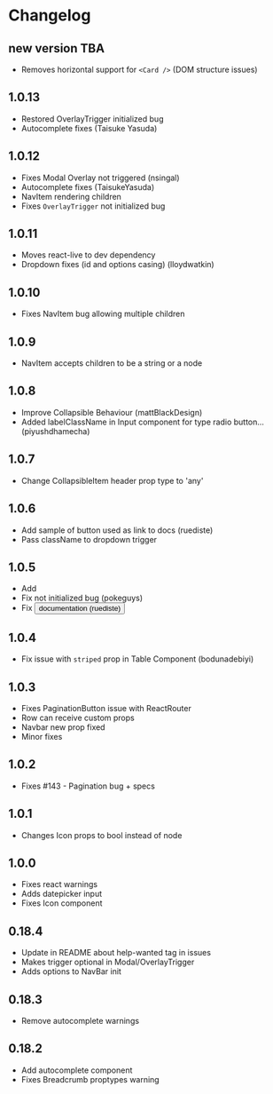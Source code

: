# Changelog

## new version TBA

 - Removes horizontal support for `<Card />` (DOM structure issues)

## 1.0.13

 - Restored OverlayTrigger initialized bug
 - Autocomplete fixes (Taisuke Yasuda)

## 1.0.12

 - Fixes Modal Overlay not triggered (nsingal)
 - Autocomplete fixes (TaisukeYasuda)
 - NavItem rendering children
 - Fixes `OverlayTrigger` not initialized bug

## 1.0.11

 - Moves react-live to dev dependency
 - Dropdown fixes (id and options casing) (lloydwatkin)

## 1.0.10

 - Fixes NavItem bug allowing multiple children

## 1.0.9

 - NavItem accepts children to be a string or a node

## 1.0.8

 - Improve Collapsible Behaviour (mattBlackDesign)
 - Added labelClassName in Input component for type radio button... (piyushdhamecha)

## 1.0.7

 - Change CollapsibleItem header prop type to 'any'

## 1.0.6

 - Add sample of button used as link to docs (ruediste)
 - Pass className to dropdown trigger

## 1.0.5

 - Add <Carousel />
 - Fix <MediaBox /> not initialized bug (pokeguys)
 - Fix <Button /> documentation (ruediste)

## 1.0.4

 - Fix issue with `striped` prop in Table Component (bodunadebiyi)

## 1.0.3

 - Fixes PaginationButton issue with ReactRouter
 - Row can receive custom props
 - Navbar new prop fixed
 - Minor fixes

## 1.0.2

 - Fixes #143 - Pagination bug + specs

## 1.0.1

 - Changes Icon props to bool instead of node

## 1.0.0

 - Fixes react warnings
 - Adds datepicker input
 - Fixes Icon component

## 0.18.4

 - Update in README about help-wanted tag in issues
 - Makes trigger optional in Modal/OverlayTrigger
 - Adds options to NavBar init

## 0.18.3

 - Remove autocomplete warnings

## 0.18.2

 - Add autocomplete component
 - Fixes Breadcrumb proptypes warning
